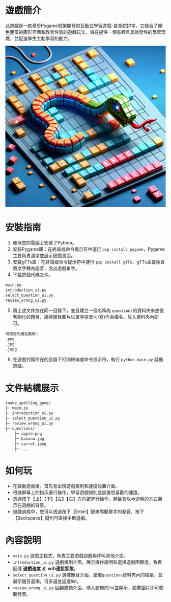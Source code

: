 # 遊戲簡介
此遊戲是一款基於Pygame框架開發的互動式學習遊戲-貪食蛇拼字。它結合了顏色豐富的圖形界面和教育性質的遊戲玩法，旨在提供一個有趣且具啟發性的學習環境，並促進學生主動學習的動力。

![蛇蛇](/document/picture.png)

# 安裝指南
1. 確保您的電腦上安裝了Python。
2. 安裝Pygame庫：在終端或命令提示符中運行 `pip install pygame`，Pygame主要負責渲染並展示遊戲畫面。
3. 安裝gTTs庫：在終端或命令提示符中運行 `pip install gTTS`，gTTs主要負責將文字轉為語音，念出遊戲單字。
4. 下載遊戲代碼文件。
```
main.py
introduction_ui.py
select_question_ui.py
review_wrong_ui.py
```
5. 將上述文件放在同一目錄下，並且建立一個名稱為 `questions`的資料夾來放置客制化的題目，請將題目圖片以單字拼音(小寫)作為檔名，放入資料夾內即可。
```
可接受的檔名範例：
.png
.jpg
.jepg
```
6. 在遊戲代碼所在的目錄下打開終端或命令提示符，執行 `python main.py` 啟動遊戲。

# 文件結構展示
```
snake_spelling_game/  
├─ main.py  
├─ introduction_ui.py  
├─ select_question_ui.py  
├─ review_wrong_ui.py  
├─ questions/  
    ├─ apple.png  
    ├─ banana.jpg  
    ├─ carrot.jpeg  
    ├─ ...
```

# 如何玩
- 在啟動遊戲後，首先會出現遊戲規則和速度設置介面。
- 根據屏幕上的指示進行操作，學習遊戲規則並設置您喜歡的速度。
- 透過按下【上】【下】【左】【右】方向鍵進行操作，題目會以半透明的方式顯示在遊戲的背景。
- 遊戲過程中，您可以透過按下【Enter】鍵來聆聽單字的發音，按下【Backspace】鍵則可直接中斷遊戲。


# 內容說明
- `main.py` 遊戲主程式，負責主要遊戲迴圈與呼叫其他介面。
- `introduction_ui.py` 遊戲規則介面，展示操作說明和選擇遊戲困難度，負責回傳 __遊戲速度__ 和 __wifi連接狀態__。
- `select_question_ui.py` 選擇題目介面，讀取`questions`資料夾內的檔案，並展示題目選項，可多選並返還list。
- `review_wrong_ui.py` 回顧錯題介面，傳入錯題的list並顯示，點擊圖片即可收聽發音。
